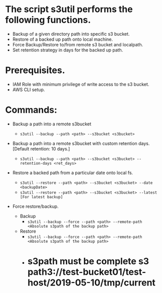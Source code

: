 # The script s3util performs the following functions.
- Backup of a given directory path into specific s3 bucket.
- Restore of a backed up path onto local machine.
- Force Backup/Restore to/from remote s3 bucket and localpath.
- Set retention strategy in days for the backed up path.

# Prerequisites.
- IAM Role with minimum privilege of write access to the s3 bucket.
- AWS CLI setup.

# Commands:
- Backup a path into a remote s3bucket
  - ```s3util --backup --path <path> --s3bucket <s3bucket>``` 
- Backup a path into a remote s3bucket with custom retention days. [Default retention: 10 days.]
  - ```s3util --backup --path <path> --s3bucket <s3bucket> --retention-days <ret_days>```

- Restore a backed path from a particular date onto local fs.
  - ```s3util --restore --path <path> --s3bucket <s3bucket> --date <backupDate>```
  - ```s3util --restore --path <path> --s3bucket <s3bucket> --latest [For latest backup]```

- Force restore/backup.
  - Backup
    - ```s3util --backup --force --path <path> --remote-path <Absolute s3path of the backup path>```
  - Restore
    - ```s3util --backup --force --path <path> --remote-path <Absolute s3path of the backup path>```
    - # s3path must be complete s3 path3://test-bucket01/test-host/2019-05-10/tmp/current
